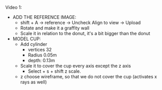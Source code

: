 Video 1: 
- ADD THE REFERENCE IMAGE:
  - shift + A -> reference -> Uncheck Align to view -> Upload
  - Rotate and make it a graffity wall 
  - Scale it in relation to the donut, it's a bit bigger than the donut
- MODEL CUP:
  - Add cylinder
    - vertices 32
    - Radius 0.05m
    - depth: 0.13m
  - Scale it to cover the cup every axis except the z axis
    - Select + s + shift z scale.
  - z choose wireframe, so that we do not cover the cup (activates x rays as well)
  
